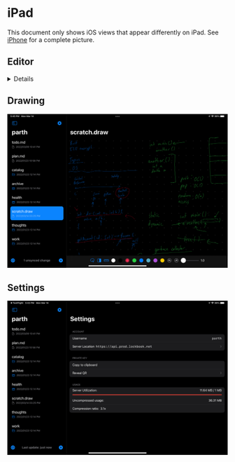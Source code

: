 # iPad

This document only shows iOS views that appear differently on iPad. See [iPhone](../iphone/README.md) for a complete picture.

## Editor

<details>

![img.png](editor.png)

</details>

## Drawing

![img.png](drawing.png)

## Settings

![img.png](settings.png)